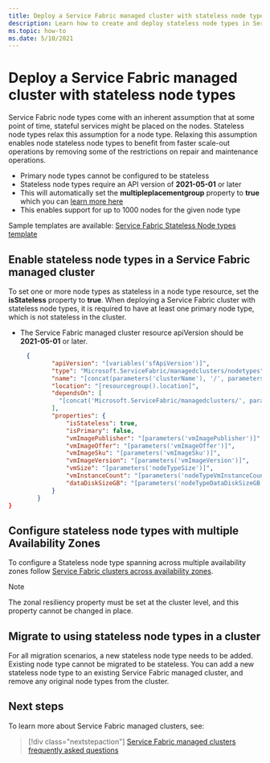 ```yaml
---
title: Deploy a Service Fabric managed cluster with stateless node types
description: Learn how to create and deploy stateless node types in Service Fabric managed clusters
ms.topic: how-to
ms.date: 5/10/2021
---
```

# Deploy a Service Fabric managed cluster with stateless node types

Service Fabric node types come with an inherent assumption that at some point of time, stateful services might be placed on the nodes. Stateless node types relax this assumption for a node type. Relaxing this assumption enables node stateless node types to benefit from faster scale-out operations by removing some of the restrictions on repair and maintenance operations.

* Primary node types cannot be configured to be stateless
* Stateless node types require an API version of **2021-05-01** or later
* This will automatically set the **multipleplacementgroup** property to **true** which you can [learn more here](how-to-managed-cluster-large-virtual-machine-scale-sets.md)
* This enables support for up to 1000 nodes for the given node type

Sample templates are available: [Service Fabric Stateless Node types template](https://github.com/Azure-Samples/service-fabric-cluster-templates)

## Enable stateless node types in a Service Fabric managed cluster
To set one or more node types as stateless in a node type resource, set the **isStateless** property to **true**. When deploying a Service Fabric cluster with stateless node types, it is required to have at least one primary node type, which is not stateless in the cluster.

* The Service Fabric managed cluster resource apiVersion should be **2021-05-01** or later.

```json
     {
            "apiVersion": "[variables('sfApiVersion')]",
            "type": "Microsoft.ServiceFabric/managedclusters/nodetypes",
            "name": "[concat(parameters('clusterName'), '/', parameters('nodeTypeName'))]",
            "location": "[resourcegroup().location]",
            "dependsOn": [
              "[concat('Microsoft.ServiceFabric/managedclusters/', parameters('clusterName'))]"
            ],
            "properties": {
                "isStateless": true,
                "isPrimary": false,
                "vmImagePublisher": "[parameters('vmImagePublisher')]",
                "vmImageOffer": "[parameters('vmImageOffer')]",
                "vmImageSku": "[parameters('vmImageSku')]",
                "vmImageVersion": "[parameters('vmImageVersion')]",
                "vmSize": "[parameters('nodeTypeSize')]",
                "vmInstanceCount": "[parameters('nodeTypeVmInstanceCount')]",
                "dataDiskSizeGB": "[parameters('nodeTypeDataDiskSizeGB')]"
            }
        }
}
```

## Configure stateless node types with multiple Availability Zones
To configure a Stateless node type spanning across multiple availability zones follow [Service Fabric clusters across availability zones](.\service-fabric-cross-availability-zones.md). 

>[!NOTE]
> The zonal resiliency property must be set at the cluster level, and this property cannot be changed in place.

## Migrate to using stateless node types in a cluster
For all migration scenarios, a new stateless node type needs to be added. Existing node type cannot be migrated to be stateless. You can add a new stateless node type to an existing Service Fabric managed cluster, and remove any original node types from the cluster. 

## Next steps 

To learn more about Service Fabric managed clusters, see:

> [!div class="nextstepaction"]
> [Service Fabric managed clusters frequently asked questions](./faq-managed-cluster.yml)